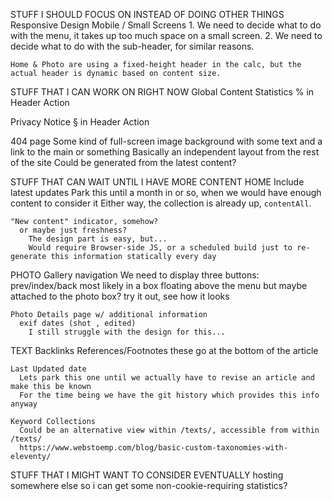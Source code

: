 STUFF I SHOULD FOCUS ON INSTEAD OF DOING OTHER THINGS
  Responsive Design
    Mobile / Small Screens
      1. We need to decide what to do with the menu, it takes up too much space on a small screen.
      2. We need to decide what to do with the sub-header, for similar reasons.

    Home & Photo are using a fixed-height header in the calc, but the actual header is dynamic based on content size.

STUFF THAT I CAN WORK ON RIGHT NOW
  Global Content Statistics
    % in Header Action

  Privacy Notice
    § in Header Action

  404 page
    Some kind of full-screen image background with some text and a link to the main or something
    Basically an independent layout from the rest of the site
      Could be generated from the latest content?

STUFF THAT CAN WAIT UNTIL I HAVE MORE CONTENT
  HOME
    Include latest updates
      Park this until a month in or so, when we would have enough content to consider it
      Either way, the collection is already up, `contentAll`.

    "New content" indicator, somehow?
      or maybe just freshness?
        The design part is easy, but...
        Would require Browser-side JS, or a scheduled build just to re-generate this information statically every day

  PHOTO
    Gallery navigation
      We need to display three buttons: prev/index/back
      most likely in a box floating above the menu
      but maybe attached to the photo box?
        try it out, see how it looks

    Photo Details page w/ additional information
      exif dates (shot , edited)
        I still struggle with the design for this...

  TEXT
    Backlinks
    References/Footnotes
      these go at the bottom of the article

    Last Updated date
      Lets park this one until we actually have to revise an article and make this be known
      For the time being we have the git history which provides this info anyway

    Keyword Collections
      Could be an alternative view within /texts/, accessible from within /texts/
      https://www.webstoemp.com/blog/basic-custom-taxonomies-with-eleventy/


STUFF THAT I MIGHT WANT TO CONSIDER EVENTUALLY
  hosting somewhere else so i can get some non-cookie-requiring statistics?